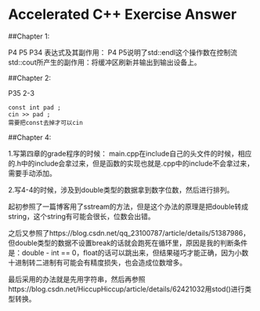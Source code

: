 # Accelerated C++ Exercise Answer

##Chapter 1:

P4 P5 P34 表达式及其副作用：
P4 P5说明了std::endl这个操作数在控制流std::cout所产生的副作用：将缓冲区刷新并输出到输出设备上。

##Chapter 2:

P35 2-3
```
const int pad ;
cin >> pad ;
需要把const去掉才可以cin
```

##Chapter 4:

1.写第四章的grade程序的时候：
main.cpp在include自己的头文件的时候，相应的.h中的include会拿过来，但是函数的实现也就是.cpp中的include不会拿过来，需要手动添加。

2.写4-4的时候，涉及到double类型的数据拿到数字位数，然后进行排列。

起初参照了一篇博客用了sstream的方法，但是这个办法的原理是把double转成string，这个string有可能会很长，位数会出错。

之后又参照了https://blog.csdn.net/qq_23100787/article/details/51387986，但double类型的数据不设置break的话就会跑死在循环里，原因是我的判断条件是：double - int == 0，float的话可以跳出来，但结果碰巧才能正确，因为小数十进制转二进制有可能会有精度损失，也会造成位数增多。

最后采用的办法就是先用字符串，然后再参照https://blog.csdn.net/HiccupHiccup/article/details/62421032用stod()进行类型转换。

